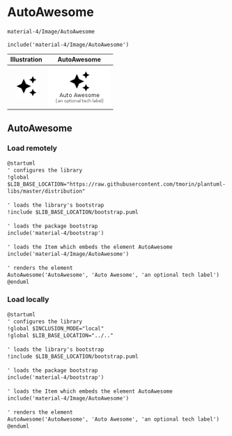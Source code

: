 # AutoAwesome


```text
material-4/Image/AutoAwesome
```

```text
include('material-4/Image/AutoAwesome')
```



| Illustration | AutoAwesome |
| :---: | :---: |
| ![illustration for Illustration](../../material-4/Image/AutoAwesome.png) | ![illustration for AutoAwesome](../../material-4/Image/AutoAwesome.Local.png) |




## AutoAwesome

### Load remotely
```plantuml
@startuml
' configures the library
!global $LIB_BASE_LOCATION="https://raw.githubusercontent.com/tmorin/plantuml-libs/master/distribution"

' loads the library's bootstrap
!include $LIB_BASE_LOCATION/bootstrap.puml

' loads the package bootstrap
include('material-4/bootstrap')

' loads the Item which embeds the element AutoAwesome
include('material-4/Image/AutoAwesome')

' renders the element
AutoAwesome('AutoAwesome', 'Auto Awesome', 'an optional tech label')
@enduml
```

### Load locally
```plantuml
@startuml
' configures the library
!global $INCLUSION_MODE="local"
!global $LIB_BASE_LOCATION="../.."

' loads the library's bootstrap
!include $LIB_BASE_LOCATION/bootstrap.puml

' loads the package bootstrap
include('material-4/bootstrap')

' loads the Item which embeds the element AutoAwesome
include('material-4/Image/AutoAwesome')

' renders the element
AutoAwesome('AutoAwesome', 'Auto Awesome', 'an optional tech label')
@enduml
```

